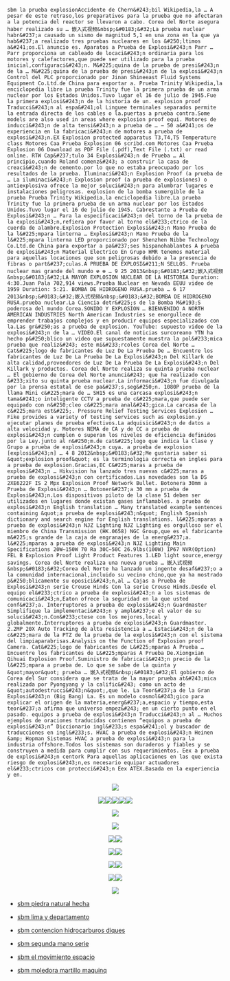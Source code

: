 
```
sbm la prueba explosionAccidente de Chern&#243;bil Wikipedia,la … A pesar de este retraso,los preparativos para la prueba que no afectaran a la potencia del reactor se llevaron a cabo. Corea del Norte asegura haber realizado su … 嵌入式视频&nbsp;&#0183;&#32;La prueba nuclear habr&#237;a causado un sismo de magnitud 5,1 en una zona en la que ya hab&#237;a realizado tres pruebas nucleares en los &#250;ltimos a&#241;os.El anuncio es. Aparatos a Prueba de Explosi&#243;n Parr … Parr proporciona un cableado de locaci&#243;n ordinaria para los motores y calefactores,que puede ser utilizado para la prueba inicial,configuraci&#243;n. M&#225;quina de la prueba de presi&#243;n de la … M&#225;quina de la prueba de presi&#243;n de la explosi&#243;n Control del PLC proporcionado por Jinan Shineeast Fluid Systems Equipment Co.Ltd.de China para exportar a. Prueba Trinity Wikipedia,la enciclopedia libre La prueba Trinity fue la primera prueba de un arma nuclear por los Estados Unidos.Tuvo lugar el 16 de julio de 1945.Fue la primera explosi&#243;n de la historia de un. explosion proof Traducci&#243;n al espa&#241;ol Linguee terminales separados permite la entrada directa de los cables o la.puertas a prueba contra.Some models are also used in areas where explosion proof equi. Motores de inducci&#243;n de alta tensi&#243;n a prueba de … − 50 a&#241;os de experiencia en la fabricaci&#243;n de motores a prueba de explosi&#243;n.EX Explosion protected apparatus T3,T4,T5 Temperature class Motores Caa Prueba Explosion 06 scribd.com Motores Caa Prueba Explosion 06 Download as PDF File (.pdf),Text File (.txt) or read online. RTW Cap&#237;tulo 34 Explosi&#243;n de Prueba … Al principio,cuando Roland comenz&#243; a construir la casa de creaci&#243;n de cemento.por lo que no estaba preocupado por los resultados de la prueba. Iluminaci&#243;n Explosion Proof (a prueba de … La iluminaci&#243;n Explosion proof (a prueba de explosiones) o antiexplosiva ofrece la mejor soluci&#243;n para alumbrar lugares e instalaciones peligrosas. explosion de la bomba sumergible de la prueba Prueba Trinity Wikipedia,la enciclopedia libre.La prueba Trinity fue la primera prueba de un arma nuclear por los Estados Unidos.Tuvo lugar el 16 de julio de 1945. Cabrestante a Prueba de Explosi&#243;n … Para la especificaci&#243;n del torno de la prueba de la explosi&#243;n,refiera por favor al torno el&#233;ctrico de la cuerda de alambre.Explosion Protection Explosi&#243;n Mano Prueba de la l&#225;mpara linterna … Explosi&#243;n Mano Prueba de la l&#225;mpara linterna LED proporcionado por Shenzhen Nibbe Technology Co.Ltd.de China para exportar a pa&#237;ses hispanohablantes A prueba de explosi&#243;n Material Electrico En Grupo HMR tenemos material para aquellas locaciones que son peligrosas debido a la presencia de fibras o part&#237;culas.A PRUEBA DE EXPLOSI&#211;N SELLOS. Prueba nuclear mas grande del mundo ☢ ☢ … 9 25 2013&nbsp;&#0183;&#32;嵌入式视频&nbsp;&#0183;&#32;LA MAYOR EXPLOSION NUCLEAR DE LA HISTORIA Duration: 4:30.Juan Pala 702,914 views.Prueba Nuclear en Nevada EEUU video de 1959 Duration: 5:21. BOMBA DE HIDROGENO RUSA.prueba … 6 17 2013&nbsp;&#0183;&#32;嵌入式视频&nbsp;&#0183;&#32;BOMBA DE HIDROGENO RUSA.prueba nuclear.La Ciencia detr&#225;s de la Bomba M&#193;S poderosa del mundo Corea.SONIDO Y EXPLOSION … BIENVENIDO A NORTH AMERICAN INDUSTRIES North American Industries se enorgullece de emprender trabajos complejos y en producir equipos especializados con la.Las gr&#250;as a prueba de explosion. YouTube: supuesto video de la explosi&#243;n de la … VIDEO.El canal de noticias surcoreano YTN ha hecho p&#250;blico un video que supuestamente muestra la pol&#233;mica prueba que realiz&#243; este mi&#233;rcoles Corea del Norte … Cat&#225;logo de fabricantes de Luz De La Prueba De … Encuentre los fabricantes de Luz De La Prueba De La Explosi&#243;n Del Killark de alta calidad,proveedores de Luz De La Prueba De La Explosi&#243;n Del Killark y productos. Corea del Norte realiza su quinta prueba nuclear … El gobierno de Corea del Norte anunci&#243; que ha realizado con &#233;xito su quinta prueba nuclear.La informaci&#243;n fue divulgada por la prensa estatal de ese pa&#237;s,seg&#250;n. 1080P prueba de la llama Mini c&#225;mara de … SH15 es una carcasa explosi&#243;n tama&#241;o inteligente CCTV a prueba de c&#225;mara,que puede ser equipado con n&#250;cleo c&#225;mara anal&#243;gica.La carcasa de la c&#225;mara est&#225;. Pressure Relief Testing Services Explosion … Fike provides a variety of testing services such as explosion.y ejecutar planes de prueba efectivos.La adquisici&#243;n de datos a alta velocidad y. Motores NEMA de CA y de CC a prueba de explosi&#243;n cumplen o superan los niveles de eficiencia definidos por la Ley.junto al n&#250;m.de cat&#225;logo que indica la Clase y Grupo a prueba de explosi&#243;n cuya. a prueba de explosion [explosi&#243;n] … 4 8 2012&nbsp;&#0183;&#32;Me gustaria saber si &quot;explosion proof&quot; es la terminologia correcta en ingles para a prueba de explosion.Gracias,EC C&#225;maras a prueba de explosi&#243;n … Hikvision ha lanzado tres nuevas c&#225;maras a prueba de explosi&#243;n con certificados.Las novedades son la DS 2XE6222F IS 2 Mpx Explosion Proof Network Bullet. Botonera 30mm a Prueba de Explosi&#243;n … Botoner&#237;a 30 mm a prueba de Explosi&#243;n.Los dispositivos piloto de la clase 51 deben ser utilizados en lugares donde existan gases inflamables. a prueba de explosi&#243;n English translation … Many translated example sentences containing &quot;a prueba de explosi&#243;n&quot; English Spanish dictionary and search engine for English translations. l&#225;mparas a prueba de explosi&#243;n NJZ Lighting NJZ Lighting es orgulloso ser el miembro de China Transmission (HK.0658) NGC Group,que es el fabricante m&#225;s grande de la caja de engranajes de la energ&#237;a. l&#225;mparas a prueba de explosi&#243;n NJZ Lighting Main Specifications 20W~150W 70 Ra 30C~50C 26.9lbs(100W) IP67 NVR(Option) FEL B Explosion Proof Light Product Features 1.LED light source,energy savings. Corea del Norte realiza una nueva prueba … 嵌入式视频&nbsp;&#0183;&#32;Corea del Norte ha lanzado un ingente desaf&#237;o a la comunidad internacional,incluido su vecino chino,que ya ha mostrado p&#250;blicamente su oposici&#243;n,al … Cajas a Prueba de Explosi&#243;n serie Crouse Hinds Con la serie Crouse Hinds.Desde el equipo el&#233;ctrico a prueba de explosi&#243;n a los sistemas de comunicaci&#243;n,Eaton ofrece la seguridad en la que usted conf&#237;a. Interruptores a prueba de explosi&#243;n Guardmaster Simplifique la implementaci&#243;n y ampl&#237;e el valor de su soluci&#243;n.Con&#233;ctese con los mejores,local y globalmente.Interruptores a prueba de explosi&#243;n Guardmaster. 2.2MP 20X Auto Tracking de alta resistencia a … Estaci&#243;n de la c&#225;mara de la PTZ de la prueba de la explosi&#243;n con el sistema del limpiaparabrisas.Analysis on the Function of Explosion proof Camera. Cat&#225;logo de fabricantes de L&#225;mparas A Prueba … Encuentre los fabricantes de L&#225;mparas A Prueba De.Xiongxian Qihuai Explosion Proof.Suministro de fabricaci&#243;n precio de la l&#225;mpara a prueba de. Lo que se sabe de la quinta y &quot;mayor&quot; prueba … 嵌入式视频&nbsp;&#0183;&#32;El gobierno de Corea del Sur considera que se trata de la mayor prueba at&#243;mica realizada por Pyongyang y la calific&#243; como un acto de &quot;autodestrucci&#243;n&quot;,que le. La Teor&#237;a de la Gran Explosi&#243;n (Big Bang) La. Es un modelo cosmol&#243;gico para explicar el origen de la materia,energ&#237;a,espacio y tiempo,esta teor&#237;a afirma que universo empez&#243; en un cierto punto en el pasado. equipos a prueba de explosi&#243;n Traducci&#243;n al … Muchos ejemplos de oraciones traducidas contienen “equipos a prueba de explosi&#243;n” Diccionario ingl&#233;s espa&#241;ol y buscador de traducciones en ingl&#233;s. HVAC a prueba de explosi&#243;n Heinen &amp; Hopman Sistemas HVAC a prueba de explosi&#243;n para la industria offshore.Todos los sistemas son duraderos y fiables y se construyen a medida para cumplir con sus requerimientos. Eex a prueba de explosi&#243;n centork Para aquellas aplicaciones en las que exista riesgo de explosi&#243;n,es necesario equipar actuadores el&#233;ctricos con protecci&#243;n Eex ATEX.Basada en la experiencia y en. 
```

<div align="center">

<a href="https://es-crusher.shibang-china.com/github&k=sbm+la+prueba+explosion"><img src="https://static.shibang-china.com/es/crusher/logo.jpg"></a>

<a href="https://es-crusher.shibang-china.com/github&k=sbm+la+prueba+explosion"><img src="https://static.shibang-china.com/es/crusher/index.jpg"></a><a href="https://es-crusher.shibang-china.com/material.htmlgithub&k=sbm+la+prueba+explosion"><img src="https://static.shibang-china.com/es/crusher/material.jpg"></a><a href="https://es-crusher.shibang-china.com/application.htmlgithub&k=sbm+la+prueba+explosion"><img src="https://static.shibang-china.com/es/crusher/application.jpg"></a><a href="https://es-crusher.shibang-china.com/aboutus.htmlgithub&k=sbm+la+prueba+explosion"><img src="https://static.shibang-china.com/es/crusher/aboutus.jpg"></a><a href="https://es-crusher.shibang-china.com/contact.htmlgithub&k=sbm+la+prueba+explosion"><img src="https://static.shibang-china.com/es/crusher/contact.jpg"></a>

<a href="https://es-crusher.shibang-china.com/github&k=sbm+la+prueba+explosion"><img src="https://static.shibang-china.com/es/crusher/banner.jpg"></a>

<a href="https://swt.shibang-china.com/github&k=sbm+la+prueba+explosion"><img src="https://static.shibang-china.com/es/crusher/text.jpg"></a>

<a href="https://swt.shibang-china.com/github&k=sbm+la+prueba+explosion"><img src="https://static.shibang-china.com/es/crusher/chat.jpg"></a><a href="https://es-crusher.shibang-china.com/contact.htmlgithub&k=sbm+la+prueba+explosion"><img src="https://static.shibang-china.com/es/crusher/message.jpg"></a>

<a href="https://es-crusher.shibang-china.com/products/pe.htmlgithub&k=sbm+la+prueba+explosion"><img src="https://static.shibang-china.com/es/crusher/pe.jpg"></a><a href="https://es-crusher.shibang-china.com/products/pf.htmlgithub&k=sbm+la+prueba+explosion"><img src="https://static.shibang-china.com/es/crusher/pf.jpg"></a>

<a href="https://es-crusher.shibang-china.com/products/hpt.htmlgithub&k=sbm+la+prueba+explosion"><img src="https://static.shibang-china.com/es/crusher/hpt.jpg"></a><a href="https://es-crusher.shibang-china.com/products/vsi.htmlgithub&k=sbm+la+prueba+explosion"><img src="https://static.shibang-china.com/es/crusher/vsi.jpg"></a>

<a href="https://es-crusher.shibang-china.com/products/klv.htmlgithub&k=sbm+la+prueba+explosion"><img src="https://static.shibang-china.com/es/crusher/klv.jpg"></a><a href="https://es-crusher.shibang-china.com/products/portable.htmlgithub&k=sbm+la+prueba+explosion"><img src="https://static.shibang-china.com/es/crusher/portable.jpg"></a>

<a href="https://swt.shibang-china.com/github&k=sbm+la+prueba+explosion"><img src="https://static.shibang-china.com/es/crusher/case.jpg"></a>

</div>


* [sbm piedra natural hecha](sbm%20piedra%20natural%20hecha.md)

* [sbm lima y departamento](sbm%20lima%20y%20departamento.md)

* [sbm contencion hidrocarburos diques](sbm%20contencion%20hidrocarburos%20diques.md)

* [sbm segunda mano serie](sbm%20segunda%20mano%20serie.md)

* [sbm el movimiento espacio](sbm%20el%20movimiento%20espacio.md)

* [sbm moledora martillo maquinq](sbm%20moledora%20martillo%20maquinq.md)